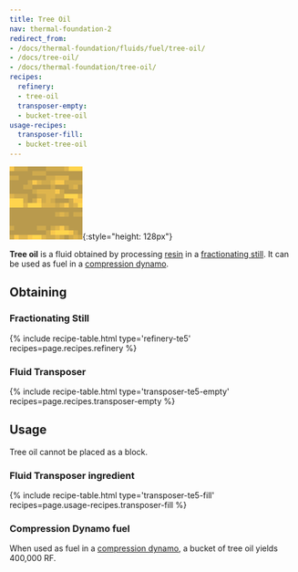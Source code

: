 ```yaml
---
title: Tree Oil
nav: thermal-foundation-2
redirect_from:
- /docs/thermal-foundation/fluids/fuel/tree-oil/
- /docs/tree-oil/
- /docs/thermal-foundation/tree-oil/
recipes:
  refinery:
  - tree-oil
  transposer-empty:
  - bucket-tree-oil
usage-recipes:
  transposer-fill:
  - bucket-tree-oil
---
```


![Tree oil](/assets/images/thermal-foundation/tree-oil.gif){:style="height: 128px"}


**Tree oil** is a fluid obtained by processing [resin](/docs/thermal-foundation-2/resin/) in a
[fractionating still](/docs/thermal-expansion-5/fractionating-still/). It can be used as fuel in a
[compression dynamo](/docs/thermal-expansion-5/compression-dynamo/).


Obtaining
---------

### Fractionating Still
{% include recipe-table.html type='refinery-te5' recipes=page.recipes.refinery %}

### Fluid Transposer
{% include recipe-table.html type='transposer-te5-empty' recipes=page.recipes.transposer-empty %}


Usage
-----

Tree oil cannot be placed as a block.

### Fluid Transposer ingredient
{% include recipe-table.html type='transposer-te5-fill' recipes=page.usage-recipes.transposer-fill %}

### Compression Dynamo fuel
When used as fuel in a [compression
dynamo](/docs/thermal-expansion-5/compression-dynamo/), a bucket of tree oil
yields 400,000 RF.
